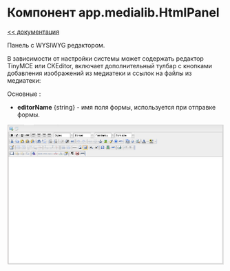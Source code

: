 Компонент app.medialib.HtmlPanel
===
[<< документация](readme.md)

Панель с  WYSIWYG  редактором.

В зависимости от настройки системы может содержать  редактор  TinyMCE или CKEditor, включает дополнительный тулбар с кнопками добавления изображений из медиатеки и ссылок на файлы из медиатеки:

Основные :
* **editorName** {string} - имя поля формы, используется при отправке формы.

![DVelum IDE app.medialib.HtmlPanel](../../images/HtmlPanel.png)